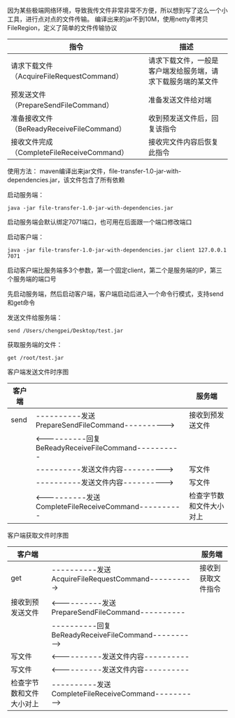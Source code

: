因为某些极端网络环境，导致我传文件非常非常不方便，所以想到写了这么一个小工具，进行点对点的文件传输。
编译出来的jar不到10M，使用netty零拷贝FileRegion，定义了简单的文件传输协议

| 指令 | 描述 |
| ------------- | ------------- |
| 请求下载文件（AcquireFileRequestCommand） | 请求下载文件，一般是客户端发给服务端，请求下载服务端的某文件 |
| 预发送文件（PrepareSendFileCommand） | 准备发送文件给对端 |
| 准备接收文件（BeReadyReceiveFileCommand） | 收到预发送文件后，回复该指令 |
| 接收文件完成（CompleteFileReceiveCommand） | 接收完文件内容后恢复此指令 |

使用方法：
maven编译出来jar文件，file-transfer-1.0-jar-with-dependencies.jar，该文件包含了所有依赖

启动服务端：
```
java -jar file-transfer-1.0-jar-with-dependencies.jar
```
启动服务端会默认绑定7071端口，也可用在后面跟一个端口修改端口

启动客户端：
```
java -jar file-transfer-1.0-jar-with-dependencies.jar client 127.0.0.1 7071
```
启动客户端比服务端多3个参数，第一个固定client，第二个是服务端的IP，第三个服务端的端口号

先启动服务端，然后启动客户端，客户端启动后进入一个命令行模式，支持send和get命令

发送文件给服务端：
```
send /Users/chengpei/Desktop/test.jar
```
获取服务端的文件：
```
get /root/test.jar
```

客户端发送文件时序图

| 客户端  |                                                   | 服务端         |
|------|---------------------------------------------------|-------------|
| send | ----------发送PrepareSendFileCommand---------->     | 接收到预发送文件    |
|      | <----------回复BeReadyReceiveFileCommand----------  |             |
|      | ----------发送文件内容---------->                       | 写文件         |
|      | ----------发送文件内容---------->                       | 写文件         |
|      | <----------发送CompleteFileReceiveCommand---------- | 检查字节数和文件大小对上 |

客户端获取文件时序图

| 客户端 |                                                   | 服务端       |
|-----|---------------------------------------------------|-----------|
| get | ----------发送AcquireFileRequestCommand---------->  | 接收到获取文件指令 |
|  接收到预发送文件  | <----------发送PrepareSendFileCommand----------     |           |
|     | ----------回复BeReadyReceiveFileCommand---------->  |           |
|  写文件  | <----------发送文件内容----------                       |           |
|  写文件  | <----------发送文件内容----------                       |           |
|  检查字节数和文件大小对上 | ----------发送CompleteFileReceiveCommand----------> |  |
